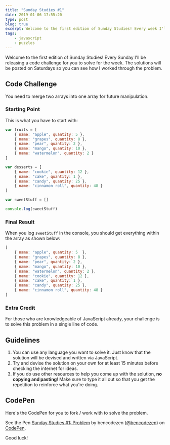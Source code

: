```yaml
---
title: "Sunday Studies #1"
date: 2019-01-06 17:55:20
type: post
blog: true
excerpt: Welcome to the first edition of Sunday Studies! Every week I'll be releasing a code challenge for you to solve for the week. The solution will be posted on Saturdays so you can see how I worked through the problem.
tags:
    - javascript
    - puzzles
---
```


Welcome to the first edition of Sunday Studies! Every Sunday I'll be releasing a code challenge for you to solve for the week. The solutions will be posted on Saturdays so you can see how I worked through the problem.

## Code Challenge

You need to merge two arrays into one array for future manipulation. 

### Starting Point

This is what you have to start with:

```js
var fruits = [
    { name: "apple", quantity: 5 },
    { name: "grapes", quantity: 8 },
    { name: "pear", quantity: 2 },
    { name: "mango", quantity: 10 },
    { name: "watermelon", quantity: 2 }
]

var desserts = [
    { name: "cookie", quantity: 12 },
    { name: "cake", quantity: 1 },
    { name: "candy", quantity: 25 },
    { name: "cinnamon roll", quantity: 48 }
]

var sweetStuff = []

console.log(sweetStuff)
```

### Final Result

When you log `sweetStuff` in the console, you should get everything within the array as shown below:

```js
[
    { name: "apple", quantity: 5  },
    { name: "grapes", quantity: 8 },
    { name: "pear", quantity: 2 },
    { name: "mango", quantity: 10 },
    { name: "watermelon", quantity: 2 },
    { name: "cookie", quantity: 12 },
    { name: "cake", quantity: 1 },
    { name: "candy", quantity: 25 },
    { name: "cinnamon roll", quantity: 48 }
]
```

### Extra Credit

For those who are knowledgeable of JavaScript already, your challenge is to solve this problem in a single line of code.

## Guidelines

1. You can use any language you want to solve it. Just know that the solution will be devised and written via JavaScript.
1. Try and devise the solution on your own for at least 15 minutes before checking the internet for ideas.
1. If you do use other resources to help you come up with the solution, **no copying and pasting**! Make sure to type it all out so that you get the repetition to reinforce what you're doing.

## CodePen

Here's the CodePen for you to fork / work with to solve the problem.

<p data-height="365" data-theme-id="0" data-slug-hash="VqxbdZ" data-default-tab="js" data-user="bencodezen" data-pen-title="Sunday Studies #1: Problem" class="codepen">See the Pen <a href="https://codepen.io/bencodezen/pen/VqxbdZ/">Sunday Studies #1: Problem</a> by bencodezen (<a href="https://codepen.io/bencodezen">@bencodezen</a>) on <a href="https://codepen.io">CodePen</a>.</p>

Good luck!
